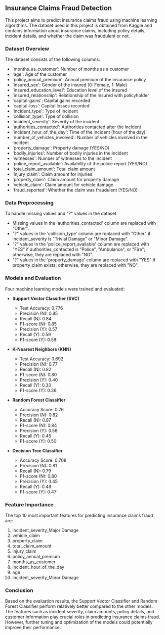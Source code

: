 ## Insurance Claims Fraud Detection

This project aims to predict insurance claims fraud using machine learning algorithms. The dataset used in this project is obtained from Kaggle and contains information about insurance claims, including policy details, incident details, and whether the claim was fraudulent or not.

### Dataset Overview

The dataset consists of the following columns:

- 'months_as_customer': Number of months as a customer
- 'age': Age of the customer
- 'policy_annual_premium': Annual premium of the insurance policy
- 'insured_sex': Gender of the insured (0: Female, 1: Male)
- 'insured_education_level': Education level of the insured
- 'insured_relationship': Relationship of the insured with policyholder
- 'capital-gains': Capital gains recorded
- 'capital-loss': Capital losses recorded
- 'incident_type': Type of incident
- 'collision_type': Type of collision
- 'incident_severity': Severity of the incident
- 'authorities_contacted': Authorities contacted after the incident
- 'incident_hour_of_the_day': Time of the incident (hour of the day)
- 'number_of_vehicles_involved': Number of vehicles involved in the incident
- 'property_damage': Property damage (YES/NO)
- 'bodily_injuries': Number of bodily injuries in the incident
- 'witnesses': Number of witnesses to the incident
- 'police_report_available': Availability of the police report (YES/NO)
- 'total_claim_amount': Total claim amount
- 'injury_claim': Claim amount for injuries
- 'property_claim': Claim amount for property damage
- 'vehicle_claim': Claim amount for vehicle damage
- 'fraud_reported': Whether the claim was fraudulent (YES/NO)

### Data Preprocessing

To handle missing values and "?" values in the dataset:

- Missing values in the 'authorities_contacted' column are replaced with "Other".
- "?" values in the 'collision_type' column are replaced with "Other" if incident_severity is "Trivial Damage" or "Minor Damage".
- "?" values in the 'police_report_available' column are replaced with "YES" if authorities_contacted is "Police", "Ambulance", or "Fire"; otherwise, they are replaced with "NO".
- "?" values in the 'property_damage' column are replaced with "YES" if property_claim exists; otherwise, they are replaced with "NO".

### Models and Evaluation

Four machine learning models were trained and evaluated:

- **Support Vector Classifier (SVC)**
  - Test Accuracy: 0.776
  - Precision (N): 0.85
  - Recall (N): 0.84
  - F1-score (N): 0.85
  - Precision (Y): 0.57
  - Recall (Y): 0.59
  - F1-score (Y): 0.58

- **K-Nearest Neighbors (KNN)**
  - Test Accuracy: 0.692
  - Precision (N): 0.77
  - Recall (N): 0.82
  - F1-score (N): 0.80
  - Precision (Y): 0.40
  - Recall (Y): 0.33
  - F1-score (Y): 0.36

- **Random Forest Classifier**
  - Accuracy Score: 0.76
  - Precision (N): 0.82
  - Recall (N): 0.87
  - F1-score (N): 0.84
  - Precision (Y): 0.56
  - Recall (Y): 0.45
  - F1-score (Y): 0.50

- **Decision Tree Classifier**
  - Accuracy Score: 0.708
  - Precision (N): 0.81
  - Recall (N): 0.79
  - F1-score (N): 0.80
  - Precision (Y): 0.45
  - Recall (Y): 0.48
  - F1-score (Y): 0.47

### Feature Importance

The top 10 most important features for predicting insurance claims fraud are:

1. incident_severity_Major Damage
2. vehicle_claim
3. property_claim
4. total_claim_amount
5. injury_claim
6. policy_annual_premium
7. months_as_customer
8. incident_hour_of_the_day
9. age
10. incident_severity_Minor Damage

### Conclusion

Based on the evaluation results, the Support Vector Classifier and Random Forest Classifier perform relatively better compared to the other models. The features such as incident severity, claim amounts, policy details, and customer information play crucial roles in predicting insurance claims fraud. However, further tuning and optimization of the models could potentially improve their performance.
